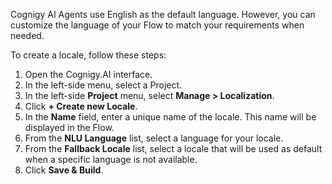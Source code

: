 Cognigy AI Agents use English as the default language. However, you can customize the language of your Flow to match your requirements when needed.

To create a locale, follow these steps:

1. Open the Cognigy.AI interface.
2. In the left-side menu, select a Project.
3. In the left-side **Project** menu, select **Manage > Localization**.
4. Click **+ Create new Locale**.
5. In the **Name** field, enter a unique name of the locale. This name will be displayed in the Flow.
6. From the **NLU Language** list, select a language for your locale.
7. From the **Fallback Locale** list, select a locale that will be used as default when a specific language is not available.
8. Click **Save & Build**.